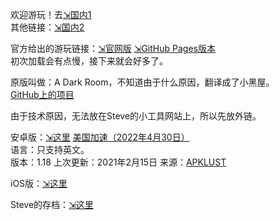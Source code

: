 欢迎游玩！去[⇲国内1](https://www.xiaodao0.com/admin/index.html?lang=cn)  
其他链接：[⇲国内2](https://qiujunya.com/adarkroom/?lang=zh_cn)

官方给出的游玩链接：[⇲官网版](http://adarkroom.doublespeakgames.com/?lang=zh_cn) [⇲GitHub Pages版本](http://doublespeakgames.github.io/adarkroom/?lang=zh_cn)  
初次加载会有点慢，接下来就会好多了。

原版叫做：A Dark Room，不知道由于什么原因，翻译成了小黑屋。  
[GitHub上的项目](https://github.com/doublespeakgames/adarkroom)

由于技术原因，无法放在Steve的小工具网站上，所以先放外链。

安卓版：[⇲这里](https://github.com/SteveTaizhou/SteveTaizhou.github.io/releases/download/A_Dark_Room-1.18-android/A.Dark.Room.v1.18_apk-mod.net.apk) [美国加速（2022年4月30日）](https://gh.gh2233.ml/https://github.com/SteveTaizhou/SteveTaizhou.github.io/releases/download/A_Dark_Room-1.18-android/A.Dark.Room.v1.18_apk-mod.net.apk)  
语言：只支持英文。  
版本：1.18 上次更新：2021年2月15日 来源：[APKLUST](https://apklust.com/zh/a-dark-room-v118)

iOS版：[⇲这里](https://apps.apple.com/us/app/a-dark-room/id736683061)

Steve的存档：[⇲这里](https://gitee.com/SteveTaizhou/my-game-items/blob/master/%E7%94%9F%E7%81%AB%E9%97%B4.txt)

